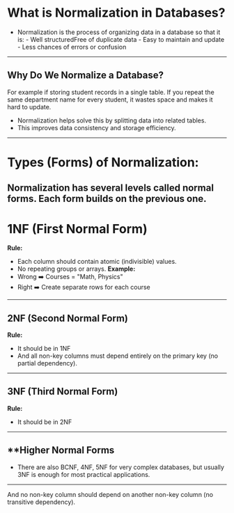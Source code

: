 # **What is Normalization in Databases?**
- Normalization is the process of organizing data in a database so that it is:
            - Well structuredFree of duplicate data
            - Easy to maintain and update
            - Less chances of errors or confusion
---
## **Why Do We Normalize a Database?**
For example if storing student records in a single table. If you repeat the same department name for every student, it wastes space and makes it hard to update.
- Normalization helps solve this by splitting data into related tables.
-  This improves data consistency and storage efficiency.
---
# **Types (Forms) of Normalization:**
Normalization has several levels called normal forms. Each form builds on the previous one.
---
# **1NF (First Normal Form)**
**Rule:**
- Each column should contain atomic (indivisible) values.
- No repeating groups or arrays.
**Example:**
- Wrong ➡️ Courses = "Math, Physics"
- Right ➡️ Create separate rows for each course
---
## **2NF (Second Normal Form)**
**Rule:**
- It should be in 1NF
- And all non-key columns must depend entirely on the primary key (no partial dependency).
---
## **3NF (Third Normal Form)**
**Rule:**
- It should be in 2NF
---
## **Higher Normal Forms
- There are also BCNF, 4NF, 5NF for very complex databases, but usually 3NF is enough for most practical applications.
---

And no non-key column should depend on another non-key column (no transitive dependency).
